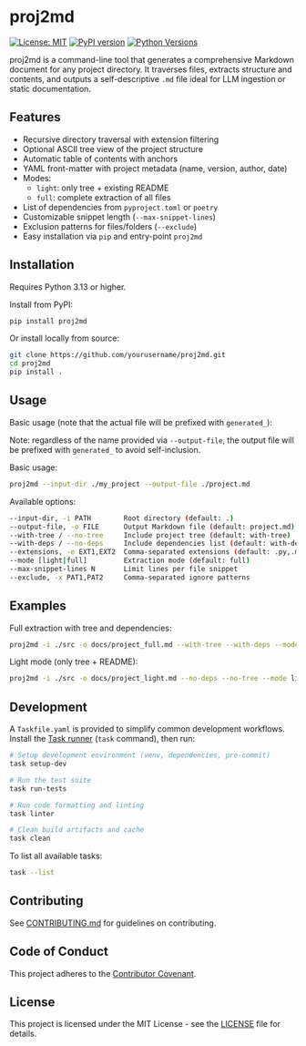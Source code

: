 # proj2md

[![License: MIT](https://img.shields.io/badge/License-MIT-yellow.svg)](LICENSE)
[![PyPI version](https://img.shields.io/pypi/v/proj2md.svg)](https://pypi.org/project/proj2md)
[![Python Versions](https://img.shields.io/pypi/pyversions/proj2md.svg)](https://pypi.org/project/proj2md)

proj2md is a command-line tool that generates a comprehensive Markdown document
for any project directory. It traverses files, extracts structure and contents,
and outputs a self-descriptive `.md` file ideal for LLM ingestion or static documentation.

## Features

- Recursive directory traversal with extension filtering
- Optional ASCII tree view of the project structure
- Automatic table of contents with anchors
- YAML front-matter with project metadata (name, version, author, date)
- Modes:
  - `light`: only tree + existing README
  - `full`: complete extraction of all files
- List of dependencies from `pyproject.toml` or `poetry`
- Customizable snippet length (`--max-snippet-lines`)
- Exclusion patterns for files/folders (`--exclude`)
- Easy installation via `pip` and entry-point `proj2md`

## Installation

Requires Python 3.13 or higher.

Install from PyPI:

```bash
pip install proj2md
```

Or install locally from source:

```bash
git clone https://github.com/yourusername/proj2md.git
cd proj2md
pip install .
```

## Usage

Basic usage (note that the actual file will be prefixed with `generated_`):

Note: regardless of the name provided via `--output-file`, the output
file will be prefixed with `generated_` to avoid self-inclusion.
  
Basic usage:

```bash
proj2md --input-dir ./my_project --output-file ./project.md
```

Available options:

```bash
--input-dir, -i PATH        Root directory (default: .)
--output-file, -o FILE      Output Markdown file (default: project.md)
--with-tree / --no-tree     Include project tree (default: with-tree)
--with-deps / --no-deps     Include dependencies list (default: with-deps)
--extensions, -e EXT1,EXT2  Comma-separated extensions (default: .py,.md,.yaml,.json)
--mode [light|full]         Extraction mode (default: full)
--max-snippet-lines N       Limit lines per file snippet
--exclude, -x PAT1,PAT2     Comma-separated ignore patterns
```

## Examples

Full extraction with tree and dependencies:

```bash
proj2md -i ./src -o docs/project_full.md --with-tree --with-deps --mode full
```

Light mode (only tree + README):

```bash
proj2md -i ./src -o docs/project_light.md --no-deps --no-tree --mode light
```

## Development

A `Taskfile.yaml` is provided to simplify common development workflows.
Install the [Task runner](https://taskfile.dev/) (`task` command), then run:

```bash
# Setup development environment (venv, dependencies, pre-commit)
task setup-dev

# Run the test suite
task run-tests

# Run code formatting and linting
task linter

# Clean build artifacts and cache
task clean
```

To list all available tasks:

```bash
task --list
```

## Contributing

See [CONTRIBUTING.md](CONTRIBUTING.md) for guidelines on contributing.

## Code of Conduct

This project adheres to the [Contributor Covenant](CODE_OF_CONDUCT.md).

## License

This project is licensed under the MIT License - see the [LICENSE](LICENSE) file for details.
